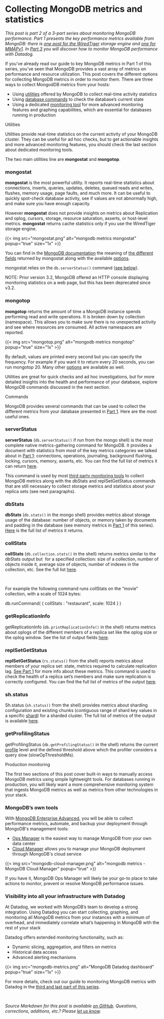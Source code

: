 # Collecting MongoDB metrics and statistics


*This post is part 2 of a 3-part series about monitoring MongoDB performance. Part 1 presents the key performance metrics available from MongoDB: there is [one post for the WiredTiger](/blog/monitoring-mongodb-performance-metrics-wiredtiger) storage engine and [one for MMAPv1](/blog/monitoring-mongodb-performance-metrics-mmap). In [Part 3](/blog/monitor-mongodb-performance-with-datadog) you will discover how to monitor MongoDB performance with Datadog.*

If you’ve already read our guide to key MongoDB metrics in Part 1 of this series, you’ve seen that MongoDB provides a vast array of metrics on performance and resource utilization. This post covers the different options for collecting MongoDB metrics in order to monitor them. There are three ways to collect MongodDB metrics from your hosts:



-   Using [utilities](#utilities) offered by MongoDB to collect real-time activity statistics
-   Using [database commands](#commands) to check the database’s current state
-   Using a dedicated [monitoring tool](#production-monitoring) for more advanced monitoring features and graphing capabilities, which are essential for databases running in production



Utilities


Utilities provide real-time statistics on the current activity of your MongoDB cluster. They can be useful for ad hoc checks, but to get actionable insights and more advanced monitoring features, you should check the last section about dedicated monitoring tools.

The two main utilities line are **mongostat** and **mongotop**.

### mongostat


**mongostat** is the most powerful utility. It reports real-time statistics about connections, inserts, queries, updates, deletes, queued reads and writes, flushes, memory usage, page faults, and much more. It can be useful to quickly spot-check database activity, see if values are not abnormally high, and make sure you have enough capacity.

However **mongostat** does not provide insights on metrics about Replication and oplog, cursors, storage, resource saturation, asserts, or host-level metrics. **mongostat** returns cache statistics only if you use the WiredTiger storage engine.

{{< img src="mongostat.png" alt="mongodb metrics mongostat" popup="true" size="1x" >}}

You can find in the [MongoDB documentation](https://docs.mongodb.com/manual/reference/program/mongostat/#bin.mongostat) the meaning of [the different fields](https://docs.mongodb.com/manual/reference/program/mongostat/#fields) returned by mongostat along with the available [options](https://docs.mongodb.com/manual/reference/program/mongostat/#options).

mongostat relies on the `db.serverStatus()` command ([see below](#commands)).

NOTE: Prior version 3.2, MongoDB offered an HTTP console displaying monitoring statistics on a web page, but this has been deprecated since v3.2.

### mongotop


**mongotop** returns the amount of time a MongoDB instance spends performing read and write operations. It is broken down by collection (namespace). This allows you to make sure there is no unexpected activity and see where resources are consumed. All active namespaces are reported.

{{< img src="mongotop.png" alt="mongodb metrics mongotop" popup="true" size="1x" >}}

By default, values are printed every second but you can specify the frequency. For example if you want it to return every 20 seconds, you can run mongotop 20. Many other [options](https://docs.mongodb.com/manual/reference/program/mongotop/#options) are available as well.

Utilities are great for quick checks and ad hoc investigations, but for more detailed insights into the health and performance of your database, explore MongoDB commands discussed in the next section.

Commands


MongoDB provides several commands that can be used to collect the different metrics from your database presented in [Part 1](/blog/monitoring-mongodb-performance-metrics-wiredtiger). Here are the most useful ones.

### serverStatus


**serverStatus** (`db.serverStatus()` if run from the mongo shell) is the most complete native metrics-gathering command for MongoDB. It provides a document with statistics from most of the key metrics categories we talked about in [Part 1](/blog/monitoring-mongodb-performance-metrics-wiredtiger): connections, operations, journaling, background flushing, locking, cursors, memory, asserts, etc. You can find the full list of metrics it can return [here](https://docs.mongodb.com/manual/reference/command/serverStatus/#output).

This command is used by most [third party monitoring tools](#production-monitoring) to collect MongoDB metrics along with the dbStats and replSetGetStatus commands that are still necessary to collect storage metrics and statistics about your replica sets (see next paragraphs).

### dbStats


**dbStats** (`db.stats()` in the mongo shell) provides metrics about storage usage of the database: number of objects, or memory taken by documents and padding in the database (see memory metrics in [Part 1](/blog/monitoring-mongodb-performance-metrics-wiredtiger) of this series). [Here](https://docs.mongodb.com/manual/reference/command/dbStats/#output) is the full list of metrics it returns.

### collStats


**collStats** (`db.collection.stats()` in the shell) returns metrics similar to the dbStats output but  for a specified collection: size of a collection, number of objects inside it, average size of objects, number of indexes in the collection, etc. See the full list [here](https://docs.mongodb.com/manual/reference/command/collStats/#output).

 

For example the following command runs collStats on the “movie” collection, with a scale of 1024 bytes:

db.runCommand( { collStats : "restaurant", scale: 1024 } )

### getReplicationInfo


getReplicationInfo (`db.printReplicationInfo()` in the shell) returns metrics about oplogs of the different members of a replica set like the oplog size or the oplog window. See the list of output fields [here](https://docs.mongodb.com/manual/reference/method/db.printReplicationInfo/#output-fields).

### replSetGetStatus


**replSetGetStatus** (`rs.status()` from the shell) reports metrics about members of your replica set: state, metrics required to calculate replication lag. [See Part 1](/blog/monitoring-mongodb-performance-metrics-wiredtiger) for more info about these metrics. This command is used to check the health of a replica set’s members and make sure replication is correctly configured. You can find the full list of metrics of the output [here](https://docs.mongodb.com/manual/reference/command/replSetGetStatus/#output).

### sh.status


Sh.status (`sh.status()` from the shell) provides metrics about sharding configuration and existing chunks (contiguous range of shard key values in a specific [shard](https://docs.mongodb.com/manual/reference/glossary/#term-shard)) for a sharded cluster. The full list of metrics of the output is available [here](https://docs.mongodb.com/manual/reference/method/sh.status/#output-fields).

### getProfilingStatus


getProfilingStatus (`db.getProfilingStatus()` in the shell) returns the current [profile](https://docs.mongodb.com/manual/reference/command/profile/#dbcmd.profile) level and the defined threshold above which the profiler considers a query slow (slowOpThresholdMs).

Production monitoring


The first two sections of this post cover built-in ways to manually access MongoDB metrics using simple lightweight tools. For databases running in production, you will likely want a more comprehensive monitoring system that ingests MongoDB metrics as well as metrics from other technologies in your stack.

### MongoDB’s own tools


With [MongoDB Enterprise Advanced](https://www.mongodb.com/products/mongodb-enterprise-advanced), you will be able to collect performance metrics, automate, and backup your deployment through MongoDB's management tools:



-   [Ops Manager](https://www.mongodb.com/products/ops-manager) is the easiest way to manage MongoDB from your own data center
-   [Cloud Manager](https://www.mongodb.com/cloud/) allows you to manage your MongoDB deployment through MongoDB's cloud service



{{< img src="mongodb-cloud-manager.png" alt="mongodb metrics - MongoDB Cloud Manager" popup="true" >}}

If you have it, MongoDB Ops Manager will likely be your go-to place to take actions to monitor, prevent or resolve MongoDB performance issues.

### Visibility into all your infrastructure with Datadog


At Datadog, we worked with MongoDB’s team to develop a strong integration. Using Datadog you can start collecting, graphing, and monitoring all MongoDB metrics from your instances with a minimum of overhead, and immediately correlate what’s happening in MongoDB with the rest of your stack

Datadog offers extended monitoring functionality, such as:



-   Dynamic slicing, aggregation, and filters on metrics
-   Historical data access
-   Advanced alerting mechanisms



{{< img src="mongodb-metrics.png" alt="MongoDB Datadog dashboard" popup="true" size="1x" >}}

For more details, check out our guide to monitoring MongoDB metrics with Datadog in the [third and last part of this series](/blog/monitor-mongodb-performance-with-datadog).

 

*Source Markdown for this post is available [on GitHub](https://github.com/DataDog/the-monitor/blob/master/mongodb/collecting-mongodb-metrics-and-statistics.md). Questions, corrections, additions, etc.? Please [let us know](https://github.com/DataDog/the-monitor/issues).*
